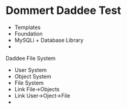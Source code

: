 Dommert Daddee Test
==============

* Templates
* Foundation
* MySQLi + Database Library
*

Daddee File System
* User System
* Object System
* File System
* Link File->Objects
* Link User->Oject->File
* 

